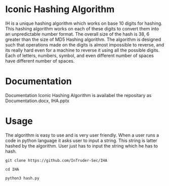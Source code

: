 # Iconic Hashing Algorithm
IH is a unique hashing algorithm which works on base 10 digits for hashing.  This hashing algorithm works on each of these digits to convert them into an unpredictable number format. The overall size of the hash is 38, 6 greater than the size of MD5 Hashing algorithm. The algorithm is designed such that operations made on the digits is almost impossible to reverse, and its really hard even for a machine to reverse it using all the possible digits.  Each of letters, numbers, symbol, and even different number of spaces have different number of spaces. 

# Documentation
Documentation Iconic Hashing Algorithm is availabel the repositary as Documentation.docx, IHA.pptx

# Usage

The algorithm is easy to use and is very user friendly. When a user runs a code in python language it asks user to input a string. This string is latter hashed by the algorithm. User just has to input the string which he has to hash.

`git clone https://github.com/InTruder-Sec/IHA`

`cd IHA`

`python3 hash.py`
